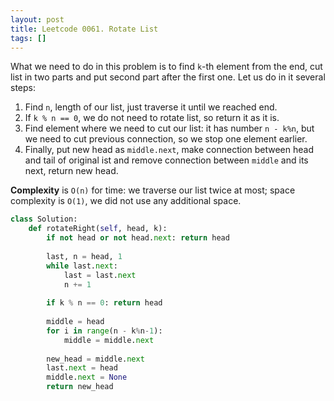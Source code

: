 ```yaml
---
layout: post
title: Leetcode 0061. Rotate List
tags: []
---
```


What we need to do in this problem is to find `k`-th element from the end, cut list in two parts and put second part after the first one. Let us do in it several steps:

1. Find `n`, length of our list, just traverse it until we reached end.
2. If `k % n == 0`, we do not need to rotate list, so return it as it is.
3. Find element where we need to cut our list: it has number `n - k%n`, but we need to cut previous connection, so we stop one element earlier.
4. Finally, put new head as `middle.next`, make connection between head and tail of original ist and remove connection between `middle` and its next, return new head.

**Complexity** is `O(n)` for time: we traverse our list twice at most; space complexity is `O(1)`, we did not use any additional space.

```python
class Solution:
    def rotateRight(self, head, k):
        if not head or not head.next: return head
        
        last, n = head, 1
        while last.next:
            last = last.next
            n += 1
            
        if k % n == 0: return head
        
        middle = head
        for i in range(n - k%n-1):
            middle = middle.next
            
        new_head = middle.next
        last.next = head
        middle.next = None
        return new_head
```
